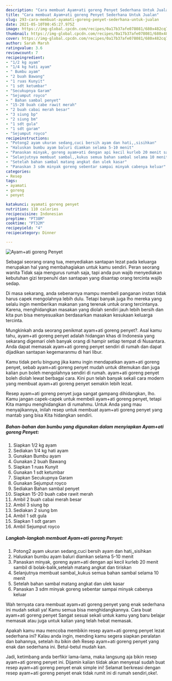 ```yaml
---
description: "Cara membuat Ayam+ati goreng Penyet Sederhana Untuk Jualan"
title: "Cara membuat Ayam+ati goreng Penyet Sederhana Untuk Jualan"
slug: 293-cara-membuat-ayamati-goreng-penyet-sederhana-untuk-jualan
date: 2021-05-10T00:45:27.975Z
image: https://img-global.cpcdn.com/recipes/0a17b37afe078081/680x482cq70/ayamati-goreng-penyet-foto-resep-utama.jpg
thumbnail: https://img-global.cpcdn.com/recipes/0a17b37afe078081/680x482cq70/ayamati-goreng-penyet-foto-resep-utama.jpg
cover: https://img-global.cpcdn.com/recipes/0a17b37afe078081/680x482cq70/ayamati-goreng-penyet-foto-resep-utama.jpg
author: Sarah Marsh
ratingvalue: 3.6
reviewcount: 7
recipeingredient:
- "1/2 kg ayam"
- "1/4 kg hati ayam"
- " Bumbu ayam"
- "2 buah Bawang"
- "1 ruas Kunyit"
- "1 sdt ketumbar"
- "Secukupnya Garam"
- "Sejumput royco"
- " Bahan sambal penyet"
- "15-20 buah cabe rawit merah"
- "2 buah cabai merah besar"
- "3 siung bp"
- "2 siung bm"
- "1 sdt gula"
- "1 sdt garam"
- "Sejumput royco"
recipeinstructions:
- "Potong2 ayam ukuran sedang,cuci bersih ayam dan hati,,sisihkan"
- "Haluskan bumbu ayam baluri diamkan selama 5-10 menit"
- "Panaskan minyak, goreng ayam+ati dengan api kecil kurleb 20 menit sambil di bolak-balik,setelah matang angkat dan tiriskan"
- "Selanjutnya membuat sambal,,kukus semua bahan sambal selama 10 menit"
- "Setelah bahan sambal matang angkat dan ulek kasar"
- "Panaskan 3 sdm minyak goreng sebentar sampai minyak cabenya keluar"
categories:
- Resep
tags:
- ayamati
- goreng
- penyet

katakunci: ayamati goreng penyet 
nutrition: 110 calories
recipecuisine: Indonesian
preptime: "PT38M"
cooktime: "PT32M"
recipeyield: "4"
recipecategory: Dinner

---
```



![Ayam+ati goreng Penyet](https://img-global.cpcdn.com/recipes/0a17b37afe078081/680x482cq70/ayamati-goreng-penyet-foto-resep-utama.jpg)

Sebagai seorang orang tua, menyediakan santapan lezat pada keluarga merupakan hal yang membahagiakan untuk kamu sendiri. Peran seorang  wanita Tidak saja mengurus rumah saja, tapi anda pun wajib menyediakan kebutuhan gizi terpenuhi dan santapan yang disantap orang tercinta wajib sedap.

Di masa  sekarang, anda sebenarnya mampu membeli panganan instan tidak harus capek mengolahnya lebih dulu. Tetapi banyak juga lho mereka yang selalu ingin memberikan makanan yang terenak untuk orang tercintanya. Karena, menghidangkan masakan yang diolah sendiri jauh lebih bersih dan kita pun bisa menyesuaikan berdasarkan masakan kesukaan keluarga tercinta. 



Mungkinkah anda seorang penikmat ayam+ati goreng penyet?. Asal kamu tahu, ayam+ati goreng penyet adalah hidangan khas di Indonesia yang sekarang digemari oleh banyak orang di hampir setiap tempat di Nusantara. Anda dapat memasak ayam+ati goreng penyet sendiri di rumah dan dapat dijadikan santapan kegemaranmu di hari libur.

Kamu tidak perlu bingung jika kamu ingin mendapatkan ayam+ati goreng penyet, sebab ayam+ati goreng penyet mudah untuk ditemukan dan juga kalian pun boleh mengolahnya sendiri di rumah. ayam+ati goreng penyet boleh diolah lewat berbagai cara. Kini pun telah banyak sekali cara modern yang membuat ayam+ati goreng penyet semakin lebih lezat.

Resep ayam+ati goreng penyet juga sangat gampang dihidangkan, lho. Kamu jangan capek-capek untuk membeli ayam+ati goreng penyet, tetapi Kita mampu menghidangkan di rumahmu. Untuk Anda yang mau menyajikannya, inilah resep untuk membuat ayam+ati goreng penyet yang mantab yang bisa Kita hidangkan sendiri.

<!--inarticleads1-->

##### Bahan-bahan dan bumbu yang digunakan dalam menyiapkan Ayam+ati goreng Penyet:

1. Siapkan 1/2 kg ayam
1. Sediakan 1/4 kg hati ayam
1. Gunakan  Bumbu ayam
1. Gunakan 2 buah Bawang
1. Siapkan 1 ruas Kunyit
1. Gunakan 1 sdt ketumbar
1. Siapkan Secukupnya Garam
1. Gunakan Sejumput royco
1. Sediakan  Bahan sambal penyet
1. Siapkan 15-20 buah cabe rawit merah
1. Ambil 2 buah cabai merah besar
1. Ambil 3 siung bp
1. Sediakan 2 siung bm
1. Ambil 1 sdt gula
1. Siapkan 1 sdt garam
1. Ambil Sejumput royco




<!--inarticleads2-->

##### Langkah-langkah membuat Ayam+ati goreng Penyet:

1. Potong2 ayam ukuran sedang,cuci bersih ayam dan hati,,sisihkan
1. Haluskan bumbu ayam baluri diamkan selama 5-10 menit
1. Panaskan minyak, goreng ayam+ati dengan api kecil kurleb 20 menit sambil di bolak-balik,setelah matang angkat dan tiriskan
1. Selanjutnya membuat sambal,,kukus semua bahan sambal selama 10 menit
1. Setelah bahan sambal matang angkat dan ulek kasar
1. Panaskan 3 sdm minyak goreng sebentar sampai minyak cabenya keluar




Wah ternyata cara membuat ayam+ati goreng penyet yang enak sederhana ini mudah sekali ya! Kamu semua bisa menghidangkannya. Cara buat ayam+ati goreng penyet Sangat sesuai sekali untuk kamu yang baru belajar memasak atau juga untuk kalian yang telah hebat memasak.

Apakah kamu mau mencoba membikin resep ayam+ati goreng penyet lezat sederhana ini? Kalau anda ingin, mending kamu segera siapkan peralatan dan bahannya, setelah itu bikin deh Resep ayam+ati goreng penyet yang enak dan sederhana ini. Betul-betul mudah kan. 

Jadi, ketimbang anda berfikir lama-lama, maka langsung aja bikin resep ayam+ati goreng penyet ini. Dijamin kalian tiidak akan menyesal sudah buat resep ayam+ati goreng penyet enak simple ini! Selamat berkreasi dengan resep ayam+ati goreng penyet enak tidak rumit ini di rumah sendiri,oke!.

